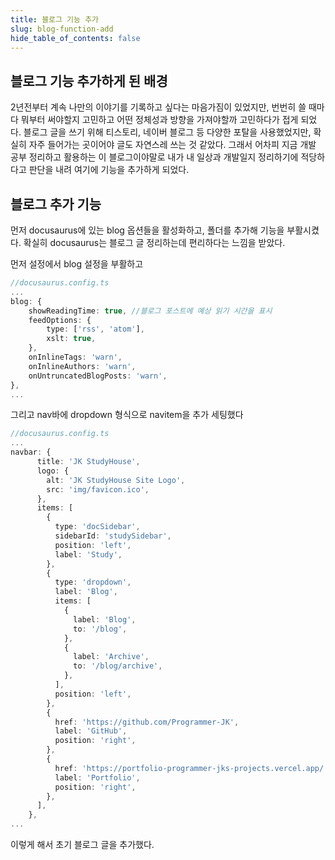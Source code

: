 ```yaml
---
title: 블로그 기능 추가
slug: blog-function-add
hide_table_of_contents: false
---
```

## 블로그 기능 추가하게 된 배경

2년전부터 계속 나만의 이야기를 기록하고 싶다는 마음가짐이 있었지만, 번번히 쓸 때마다 뭐부터 써야할지 고민하고 어떤 정체성과 방향을 가져야할까 고민하다가 접게 되었다. 블로그 글을 쓰기 위해 티스토리, 네이버 블로그 등 다양한 포탈을 사용했었지만, 확실히 자주 들어가는 곳이어야 글도 자연스레 쓰는 것 같았다. 그래서 어차피 지금 개발 공부 정리하고 활용하는 이 블로그이야말로 내가 내 일상과 개발일지 정리하기에 적당하다고 판단을 내려 여기에 기능을 추가하게 되었다.

## 블로그 추가 기능

먼저 docusaurus에 있는 blog 옵션들을 활성화하고, 폴더를 추가해 기능을 부활시켰다. 확실히 docusaurus는 블로그 글 정리하는데 편리하다는 느낌을 받았다.

먼저 설정에서 blog 설정을 부활하고
```ts
//docusaurus.config.ts
...
blog: {
	showReadingTime: true, //블로그 포스트에 예상 읽기 시간을 표시
	feedOptions: {
		type: ['rss', 'atom'],
		xslt: true,
	},
	onInlineTags: 'warn',
	onInlineAuthors: 'warn',
	onUntruncatedBlogPosts: 'warn',
},
...
```
그리고 nav바에 dropdown 형식으로 navitem을 추가 세팅했다
```ts
//docusaurus.config.ts
...
navbar: {
      title: 'JK StudyHouse',
      logo: {
        alt: 'JK StudyHouse Site Logo',
        src: 'img/favicon.ico',
      },
      items: [
        {
          type: 'docSidebar',
          sidebarId: 'studySidebar',
          position: 'left',
          label: 'Study',
        },
        {
          type: 'dropdown',
          label: 'Blog',
          items: [
            {
              label: 'Blog',
              to: '/blog',
            },
            {
              label: 'Archive',
              to: '/blog/archive',
            },
          ],
          position: 'left',
        },
        {
          href: 'https://github.com/Programmer-JK',
          label: 'GitHub',
          position: 'right',
        },
        {
          href: 'https://portfolio-programmer-jks-projects.vercel.app/',
          label: 'Portfolio',
          position: 'right',
        },
      ],
    },
...
```

이렇게 해서 초기 블로그 글을 추가했다.